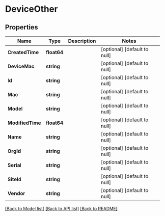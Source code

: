 # DeviceOther

## Properties
Name | Type | Description | Notes
------------ | ------------- | ------------- | -------------
**CreatedTime** | **float64** |  | [optional] [default to null]
**DeviceMac** | **string** |  | [optional] [default to null]
**Id** | **string** |  | [optional] [default to null]
**Mac** | **string** |  | [optional] [default to null]
**Model** | **string** |  | [optional] [default to null]
**ModifiedTime** | **float64** |  | [optional] [default to null]
**Name** | **string** |  | [optional] [default to null]
**OrgId** | **string** |  | [optional] [default to null]
**Serial** | **string** |  | [optional] [default to null]
**SiteId** | **string** |  | [optional] [default to null]
**Vendor** | **string** |  | [optional] [default to null]

[[Back to Model list]](../README.md#documentation-for-models) [[Back to API list]](../README.md#documentation-for-api-endpoints) [[Back to README]](../README.md)

